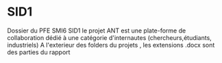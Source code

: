 # SID1
Dossier du PFE SMI6 SID1
le projet ANT est une plate-forme de collaboration  dédié à une catégorie d'internautes (chercheurs,étudiants, industriels)
A l'exterieur des folders du projets , les extensions .docx sont des parties du rapport 
